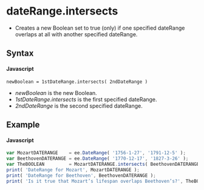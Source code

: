 # dateRange.intersects
- Creates a new Boolean set to true (only) if one specified dateRange overlaps at all with another specified dateRange.

## Syntax

#### Javascript
```
newBoolean = 1stDateRange.intersects( 2ndDateRange )
```

- *newBoolean* is the new Boolean.
- *1stDateRange.intersects* is the first specified dateRange.
- *2ndDateRange* is the second specified dateRange.

## Example

#### Javascript
```javascript
var MozartDATERANGE    = ee.DateRange( '1756-1-27', '1791-12-5' );
var BeethovenDATERANGE = ee.DateRange( '1770-12-17', '1827-3-26' );
var TheBOOLEAN         = MozartDATERANGE.intersects( BeethovenDATERANGE );
print( 'DateRange for Mozart', MozartDATERANGE );
print( 'DateRange for Beethoven', BeethovenDATERANGE );
print( 'Is it true that Mozart’s lifespan overlaps Beethoven’s?', TheBOOLEAN );
```
